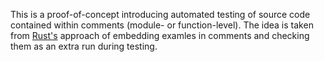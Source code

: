 This is a proof-of-concept introducing automated testing of source code contained within comments
(module- or function-level). The idea is taken from [Rust's](https://www.rust-lang.org) approach of
embedding examles in comments and checking them as an extra run during testing.
